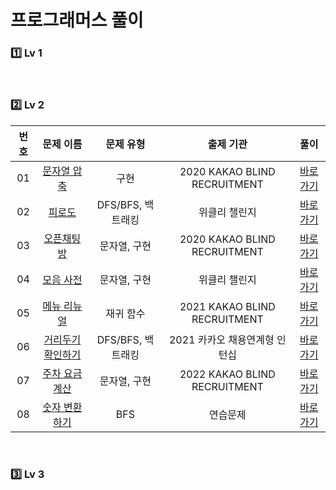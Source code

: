 # 프로그래머스 풀이

### 1️⃣ <strong>Lv 1</strong>

<br>

### 2️⃣ <strong>Lv 2</strong>

| 번호 |                                     문제 이름                                     |     문제 유형     |           출제 기관           |                 풀이                 |
| :--: | :-------------------------------------------------------------------------------: | :---------------: | :---------------------------: | :----------------------------------: |
|  01  |      [문자열 압축](https://programmers.co.kr/learn/courses/30/lessons/60057)      |       구현        | 2020 KAKAO BLIND RECRUITMENT  |    [바로가기](./Lv2/2020kbr_1.md)    |
|  02  |        [피로도](https://programmers.co.kr/learn/courses/30/lessons/87946)         | DFS/BFS, 백트래킹 |         위클리 챌린지         | [바로가기](./Lv2/weekchallenge_1.md) |
|  03  |      [오픈채팅방](https://programmers.co.kr/learn/courses/30/lessons/42888)       |   문자열, 구현    | 2020 KAKAO BLIND RECRUITMENT  |    [바로가기](./Lv2/2020kbr_2.md)    |
|  04  |       [모음 사전](https://programmers.co.kr/learn/courses/30/lessons/84512)       |   문자열, 구현    |         위클리 챌린지         | [바로가기](./Lv2/weekchallenge_2.md) |
|  05  |      [메뉴 리뉴얼](https://programmers.co.kr/learn/courses/30/lessons/72411)      |     재귀 함수     | 2021 KAKAO BLIND RECRUITMENT  |    [바로가기](./Lv2/2021kbr_1.md)    |
|  06  |   [거리두기 확인하기](https://programmers.co.kr/learn/courses/30/lessons/81302)   | DFS/BFS, 백트래킹 | 2021 카카오 채용연계형 인턴십 |    [바로가기](./Lv2/2021kri_1.md)    |
|  07  | [주차 요금 계산](https://school.programmers.co.kr/learn/courses/30/lessons/92341) |   문자열, 구현    | 2022 KAKAO BLIND RECRUITMENT  |    [바로가기](./Lv2/2022kbr_1.md)    |
|  08  | [숫자 변환하기](https://school.programmers.co.kr/learn/courses/30/lessons/154538) |        BFS        |           연습문제            |   [바로가기](./Lv2/prac_154538.md)   |

<br>

### 3️⃣ <strong>Lv 3</strong>
